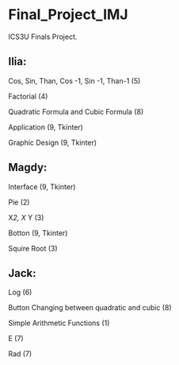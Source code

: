 # Final_Project_IMJ

ICS3U Finals Project.


## Ilia:

Cos, Sin, Than, Cos -1, Sin -1, Than-1 (5)

Factorial (4)

Quadratic Formula  and Cubic Formula (8)

Application (9, Tkinter)

Graphic Design (9, Tkinter) 


## **Magdy:**


Interface (9, Tkinter)

Pie (2)

X*2, X* Y (3)

Botton (9, Tkinter)

Squire Root (3)

## Jack:

Log (6)

Button Changing between quadratic and cubic (8)

Simple Arithmetic Functions (1)

E (7)

Rad (7)
